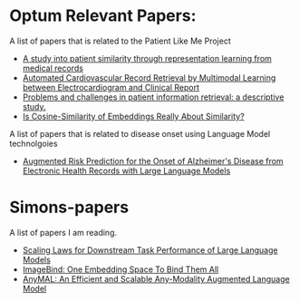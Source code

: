 # Optum Relevant Papers:
A list of papers that is related to the Patient Like Me Project
- [A study into patient similarity through representation learning from medical records](https://link.springer.com/article/10.1007/s10115-022-01740-2)
- [Automated Cardiovascular Record Retrieval by Multimodal Learning between Electrocardiogram and Clinical Report](https://arxiv.org/abs/2304.06286)
- [Problems and challenges in patient information retrieval: a descriptive study.](https://www.ncbi.nlm.nih.gov/pmc/articles/PMC2243602/)
- [Is Cosine-Similarity of Embeddings Really About Similarity?](https://arxiv.org/abs/2403.05440)

A list of papers that is related to disease onset using Language Model technolgoies
- [Augmented Risk Prediction for the Onset of Alzheimer's Disease from Electronic Health Records with Large Language Models](https://arxiv.org/abs/2405.16413)

# Simons-papers
A list of papers I am reading.
- [Scaling Laws for Downstream Task Performance of Large Language Models](https://arxiv.org/abs/2402.04177)
- [ImageBind: One Embedding Space To Bind Them All](https://arxiv.org/abs/2305.05665)
- [AnyMAL: An Efficient and Scalable Any-Modality Augmented Language Model](https://arxiv.org/abs/2309.16058)

